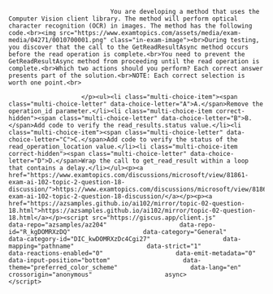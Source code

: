 <p class="card-text">
							
								You are developing a method that uses the Computer Vision client library. The method will perform optical character recognition (OCR) in images. The method has the following code.<br><img src="https://www.examtopics.com/assets/media/exam-media/04271/0010700001.png" class="in-exam-image"><br>During testing, you discover that the call to the GetReadResultAsync method occurs before the read operation is complete.<br>You need to prevent the GetReadResultAsync method from proceeding until the read operation is complete.<br>Which two actions should you perform? Each correct answer presents part of the solution.<br>NOTE: Each correct selection is worth one point.<br>
							
						</p><ul><li class="multi-choice-item"><span class="multi-choice-letter" data-choice-letter="A">A.</span>Remove the operation_id parameter.</li><li class="multi-choice-item correct-hidden"><span class="multi-choice-letter" data-choice-letter="B">B.</span>Add code to verify the read_results.status value.</li><li class="multi-choice-item"><span class="multi-choice-letter" data-choice-letter="C">C.</span>Add code to verify the status of the read_operation_location value.</li><li class="multi-choice-item correct-hidden"><span class="multi-choice-letter" data-choice-letter="D">D.</span>Wrap the call to get_read_result within a loop that contains a delay.</li></ul><p><a href="https://www.examtopics.com/discussions/microsoft/view/81861-exam-ai-102-topic-2-question-18-discussion/">https://www.examtopics.com/discussions/microsoft/view/81861-exam-ai-102-topic-2-question-18-discussion/</a></p><p><a href="https://azsamples.github.io/ai102/mirror/topic-02-question-18.html">https://azsamples.github.io/ai102/mirror/topic-02-question-18.html</a></p><script src="https://giscus.app/client.js"                    data-repo="azsamples/az204"                    data-repo-id="R_kgDOMRXzDQ"                    data-category="General"                    data-category-id="DIC_kwDOMRXzDc4Cgi27"                    data-mapping="pathname"                    data-strict="1"                    data-reactions-enabled="0"                    data-emit-metadata="0"                    data-input-position="bottom"                    data-theme="preferred_color_scheme"                    data-lang="en"                    crossorigin="anonymous"                    async>                    </script>